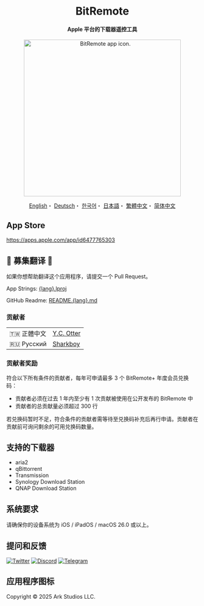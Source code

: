 <h1 align="center">BitRemote</h1>

<h4 align="center">Apple 平台的下载器遥控工具</h4>

<p align="center">
<picture>
<source media="(prefers-color-scheme: dark)" srcset="https://github.com/user-attachments/assets/2327b2ce-4c3f-4223-ab9a-5129e5032f17">
<img src="https://github.com/user-attachments/assets/040be940-4d84-49ae-9561-15c57eb9ab4a" width="412" alt="BitRemote app icon.">
</picture>
</p>

<p align="center">
  <a href="/README.md">English</a>・
  <a href="/READMEs/README.de.md">Deutsch</a>・
  <a href="/READMEs/README.ko.md">한국어</a>・
  <a href="/READMEs/README.jpn.md">日本語</a>・
  <a href="/READMEs/README.cht.md">繁體中文</a>・
  <a href="/READMEs/README.chs.md">简体中文</a>
</p>

## App Store
https://apps.apple.com/app/id6477765303

## 📢 募集翻译 📢
如果你想帮助翻译这个应用程序，请提交一个 Pull Request。

App Strings: [{lang}.lproj](/Strings)

GitHub Readme: [README.{lang}.md](/READMEs)

### 贡献者
| | |
| - | - |
| 🇹🇼 正體中文 | [Y.C. Otter](https://github.com/otteryc) |
| 🇷🇺 Русский | [Sharkboy](https://github.com/Sharkboy-j) |

### 贡献者奖励
符合以下所有条件的贡献者，每年可申请最多 3 个 BitRemote+ 年度会员兑换码：
- 贡献者必须在过去 1 年内至少有 1 次贡献被使用在公开发布的 BitRemote 中
- 贡献者的总贡献量必须超过 300 行

若兑换码暂时不足，符合条件的贡献者需等待至兑换码补充后再行申请。贡献者在贡献前可询问剩余的可用兑换码数量。

## 支持的下载器
- aria2
- qBittorrent
- Transmission
- Synology Download Station
- QNAP Download Station

## 系统要求
请确保你的设备系统为 iOS / iPadOS / macOS 26.0 或以上。

## 提问和反馈
[![Twitter](https://img.shields.io/badge/Twitter-2CA5E0?style=for-the-badge&logo=twitter&logoColor=white)](https://twitter.com/bitremote)
[![Discord](https://img.shields.io/badge/Discord-7289DA?style=for-the-badge&logo=discord&logoColor=white)](https://discord.gg/x5TP2z6cFj)
[![Telegram](https://img.shields.io/badge/Telegram-858585?style=for-the-badge&logo=telegram&logoColor=white)](https://t.me/bitremote)

## 应用程序图标
Copyright © 2025 Ark Studios LLC.
